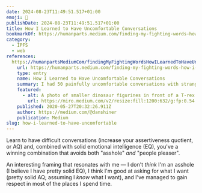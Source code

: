 ```yaml
---
date: 2024-08-23T11:49:51.517+01:00
emoji: 🥸
publishDate: 2024-08-23T11:49:51.517+01:00
title: How I Learned to Have Uncomfortable Conversations
bookmarkOf: https://humanparts.medium.com/finding-my-fighting-words-how-i-learned-to-have-uncomfortable-conversations-9c0bb09c50c
category:
  - IPFS
  - web
references:
  https://humanpartsMediumCom/findingMyFightingWordsHowILearnedToHaveUncomfortableConversations9C0Bb09C50C:
    url: https://humanparts.medium.com/finding-my-fighting-words-how-i-learned-to-have-uncomfortable-conversations-9c0bb09c50c
    type: entry
    name: How I Learned to Have Uncomfortable Conversations
    summary: I had 50 painfully uncomfortable conversations with strangers in NYC to practice being assertive under pressure. Here’s what I learned.
    featured:
      - alt: A photo of smaller dinosaur figurines in front of a T-rex figurine.
        url: https://miro.medium.com/v2/resize:fill:1200:632/g:fp:0.54:0.31/1*reK_nVirj6DhA1cWFg-BXg.jpeg
    published: 2020-05-27T20:32:26.911Z
    author: https://medium.com/@danshiner
    publication: Medium
slug: how-i-learned-to-have-uncomfortable
---
```


Learn to have difficult conversations (increase your assertiveness quotient, or AQ) and, combined with solid emotional intelligence (EQ), you've a winning combination that avoids both "asshole" _and_ "people pleaser".

An interesting framing that resonates with me — I don't _think_ I'm an asshole (I believe I have pretty solid EQ), I think I'm good at asking for what I want (pretty solid AQ; assuming I _know_ what I want), and I've managed to gain respect in most of the places I spend time.
